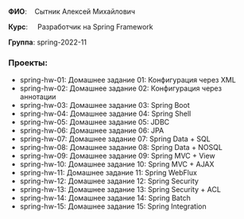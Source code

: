 <p><strong>ФИО</strong>:&nbsp; &nbsp; Сытник Алексей Михайлович</p>
<p><strong>Курс</strong>:&nbsp; &nbsp; &nbsp;Разработчик на Spring Framework</p>
<p><strong>Группа</strong>: spring-2022-11</p>

### Проекты:
- spring-hw-01: Домашнее задание 01: Конфигурация через XML
- spring-hw-02: Домашнее задание 02: Конфигурация через аннотации
- spring-hw-03: Домашнее задание 03: Spring Boot
- spring-hw-04: Домашнее задание 04: Spring Shell
- spring-hw-05: Домашнее задание 05: JDBC
- spring-hw-06: Домашнее задание 06: JPA
- spring-hw-07: Домашнее задание 07: Spring Data + SQL
- spring-hw-08: Домашнее задание 08: Spring Data + NOSQL
- spring-hw-09: Домашнее задание 09: Spring MVC + View
- spring-hw-10: Домашнее задание 10: Spring MVC + AJAX
- spring-hw-11: Домашнее задание 11: Spring WebFlux
- spring-hw-12: Домашнее задание 12: Spring Security
- spring-hw-13: Домашнее задание 13: Spring Security + ACL
- spring-hw-14: Домашнее задание 14: Spring Batch
- spring-hw-15: Домашнее задание 15: Spring Integration
